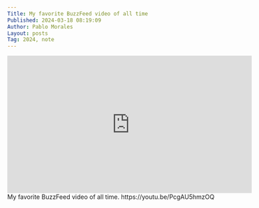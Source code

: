 ```yaml
---
Title: My favorite BuzzFeed video of all time
Published: 2024-03-18 08:19:09
Author: Pablo Morales
Layout: posts
Tag: 2024, note
---
```

<div class="measure db center f5 f4-ns lh-copy">

<iframe width="560" height="315" class="db w-100 mt4 mt5-ns" src="https://www.youtube-nocookie.com/embed/PcgAU5hmzOQ?si=lmYvn33jrSsD3565" title="YouTube video player" frameborder="0" allow="accelerometer; autoplay; clipboard-write; encrypted-media; gyroscope; picture-in-picture; web-share" allowfullscreen></iframe>
   <div markdown="1">
   My favorite BuzzFeed video of all time. 
https://youtu.be/PcgAU5hmzOQ
    </div>
</div>
